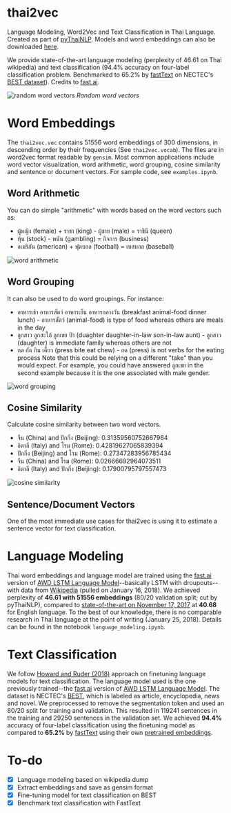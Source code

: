 # thai2vec
Language Modeling, Word2Vec and Text Classification in Thai Language.
Created as part of [pyThaiNLP](https://github.com/PyThaiNLP/).
Models and word embeddings can also be downloaded [here](https://drive.google.com/drive/folders/1_vZr_iR_LqIX4rEi7i5spN_6QDgj5r81?usp=sharing).

We provide state-of-the-art language modeling (perplexity of 46.61 on Thai wikipedia) and text classification (94.4% accuracy on four-label classification problem. Benchmarked to 65.2% by [fastText](fasttext.cc) on NECTEC's [BEST dataset](https://thailang.nectec.or.th/best/)). Credits to [fast.ai](http://www.fast.ai/).

![random word vectors](https://raw.githubusercontent.com/cstorm125/thai2vec/master/data/thaiwiki/png/random.png)
*Random word vectors* 

# Word Embeddings

The `thai2vec.vec` contains 51556 word embeddings of 300 dimensions, in descending order by their frequencies (See `thai2vec.vocab`). The files are in word2vec format readable by `gensim`. Most common applications include word vector visualization, word arithmetic, word grouping, cosine similarity and sentence or document vectors. For sample code, see `examples.ipynb`.

## Word Arithmetic

You can do simple "arithmetic" with words based on the word vectors such as:
* ผู้หญิง (female) + ราชา (king) - ผู้ชาย (male) = ราชินี (queen)
* หุ้น (stock) - พนัน (gambling) = กิจการ (business)
* อเมริกัน (american) + ฟุตบอล (football) = เบสบอล (baseball)

![word arithmetic](https://raw.githubusercontent.com/cstorm125/thai2vec/master/data/thaiwiki/png/word_arithematic_queen.png)

## Word Grouping

It can also be used to do word groupings. For instance:
* อาหารเช้า อาหารสัตว์ อาหารเย็น อาหารกลางวัน (breakfast animal-food dinner lunch) - อาหารสัตว์ (animal-food) is type of food whereas others are meals in the day
* ลูกสาว ลูกสะใภ้ ลูกเขย ป้า (duaghter daughter-in-law son-in-law aunt) - ลูกสาว (daughter) is immediate family whereas others are not
* กด กัด กิน เคี้ยว (press bite eat chew) - กด (press) is not verbs for the eating process
Note that this could be relying on a different "take" than you would expect. For example, you could have answered ลูกเขย in the second example because it  is the one associated with male gender.

![word grouping](https://raw.githubusercontent.com/cstorm125/thai2vec/master/data/thaiwiki/png/doesnt_match1.png)

## Cosine Similarity

Calculate cosine similarity between two word vectors.

* จีน (China) and ปักกิ่ง (Beijing): 0.31359560752667964
* อิตาลี (Italy) and โรม (Rome): 0.42819627065839394
* ปักกิ่ง (Beijing) and โรม (Rome): 0.27347283956785434
* จีน (China) and โรม (Rome): 0.02666692964073511
* อิตาลี (Italy) and ปักกิ่ง (Beijing): 0.17900795797557473

![cosine similarity](https://raw.githubusercontent.com/cstorm125/thai2vec/master/data/thaiwiki/png/cosin_sim_arrows.png)

## Sentence/Document Vectors

One of the most immediate use cases for thai2vec is using it to estimate a sentence vector for text classification.


# Language Modeling

Thai word embeddings and language model are trained using the [fast.ai](http://www.fast.ai/) version of [AWD LSTM Language Model](https://arxiv.org/abs/1708.02182)--basically LSTM with droupouts--with data from [Wikipedia](https://dumps.wikimedia.org/thwiki/latest/thwiki-latest-pages-articles.xml.bz2) (pulled on January 16, 2018). We achieved perplexity of **46.61 with 51556 embeddings** (80/20 validation split; cut by pyThaiNLP), compared to [state-of-the-art on November 17, 2017](https://github.com/RedditSota/state-of-the-art-result-for-machine-learning-problems) at **40.68** for English language. To the best of our knowledge, there is no comparable research in Thai language at the point of writing (January 25, 2018). Details can be found in the notebook `language_modeling.ipynb`.

# Text Classification

We follow [Howard and Ruder (2018)](https://arxiv.org/abs/1801.06146) approach on finetuning language models for text classification. The language model used is the one previously trained--the [fast.ai](http://www.fast.ai/) version of [AWD LSTM Language Model](https://arxiv.org/abs/1708.02182). The dataset is NECTEC's [BEST](https://thailang.nectec.or.th/best/), which is labeled as article, encyclopedia, news and novel. We preprocessed to remove the segmentation token and used an 80/20 split for training and validation. This resulted in 119241 sentences in the training and 29250 sentences in the validation set. We achieved **94.4%** accuracy of four-label classification using the finetuning model as compared to **65.2%** by [fastText](fasttext.cc) using their own [pretrained embeddings](https://github.com/facebookresearch/fastText/blob/master/pretrained-vectors.md). 

# To-do

* [x] Language modeling based on wikipedia dump
* [x] Extract embeddings and save as gensim format
* [x] Fine-tuning model for text classification on BEST
* [x] Benchmark text classification with FastText
